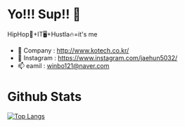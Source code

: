 # Yo!!! Sup!! 👋

HipHop🎤+IT🖥+Hustla🔥=it's me

- 🔭 Company : http://www.kotech.co.kr/
- 💬 Instagram : https://www.instagram.com/jaehun5032/
- 📫 eamil : winbo121@naver.com






# Github Stats

[![Top Langs](https://github-readme-stats.vercel.app/api/top-langs/?username=winbo121&layout=compact)](https://github.com/anuraghazra/github-readme-stats)
